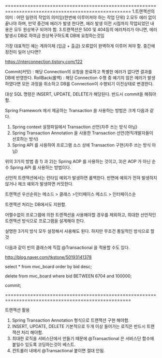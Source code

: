 ===================================================================================================
1.트랜잭션의 의미 : 어떤 일련의 작업의 의미임(한번에 이루어져야 하는 작업 단위)
2.모두 에러 없이 끝나야 하며, 만약 중간에 에러가 발생 한다면, 에러 발생 이전 시점까지 작업되었던 내용은 
모두 원상복구 되어야 함.
3.트랜잭션은 500 및 404등의 에러처리가 아니면, 에러 발생시 DB로 하여금 원상복구하도록 DB에 요청하는것임

가장 대표적인 예는 계좌이체 (입금 + 출금) 오류없이 완벽하게 이루어 져야 함.
중간에 정전이 일어 난다면?

https://interconnection.tistory.com/122

 
Commit(커밋) : 해당 Connection의 요청을 완료하고 특별한 에러가 없다면 결과를 DB에 반영한다. 
RollBack(롤백) : 해당 Connection 수행 중 예기치 않은 에러가 발생하였다면 모든 과정을 취소하고 
DB를 Connection이 수행되기 이전상태로 변경한다.

대상 SQL 명령은 INSERT, UPDATE, DELETE가 해당된다.
반드시 commit을 해줘야함. 

Spring ​Framework 에서 제공하는 Transaction 을 사용하는 방법은 크게 다음과 같다.

1) Spring context 설정파일에서 Transaction 선언(자주 쓰는 방식 아님)
2) Spring Transaction Annotation 을 사용한 Transaction 선언(현직개발자들이 선호하는 방식)
3) Spring API 를 사용하여 프로그램 소스 상에 Transaction 구현(자주 쓰는 방식 아님)

위의 3가지 방법 중 1) 과 2)는 Spring AOP 를 사용하는 것이고, 3)은 AOP 가 아닌 순수 Spring API 를 사용하는 방법이다.

선언적 트랜잭션에서는 런타임 예외가 발생하면 롤백한다. 반면에 예외가 전혀 발생하지 않거나 체크 예외가 발생하면 커밋한다.


트랜잭션 우선순위는 메소드 > 클래스 >인터페이스 메소드 > 인터페이스순

트랜잭션 처리는 DB에서도 지원함.

어쩔수없이 프로그램에 의한 트랜잭션을 사용해야할 경우를 제외하고, 
최대한 선언적인 트랜잭션 방식으로 프로그램을 설계해야 한다. 

설명한 3가지 방식 모두 설정해서 사용해도 된다.
하지만 무조건 통일적인 방식으로 할것 

다음과 같이 빈의 클래스에 직접 @Transactional 을 적용할 수도 있다.

http://blog.naver.com/tkstone/50193141378

select * from mvc_board order by bid desc;

delete from mvc_board where bid BETWEEN 6704 and 100000;

commit;

===================================================================================================

트랜잭션 활용

1. Spring Transaction Annotation 형식으로 트랜잭션 구현 해야함.
2. INSERT, UPDATE, DELETE 기본적으로 두개 이상 들어가는 로직은 반드시 트랜잭션 처리 해야함.
3. 최대한 로직을 서비스단에서 만들기 때문에 @Transactional 은 서비스단 함수에 붙일수 있도록 코딩하는것이 베스트. 
4. 컨트롤러 내에서 @Transactional 붙이면 절대 안됨.

